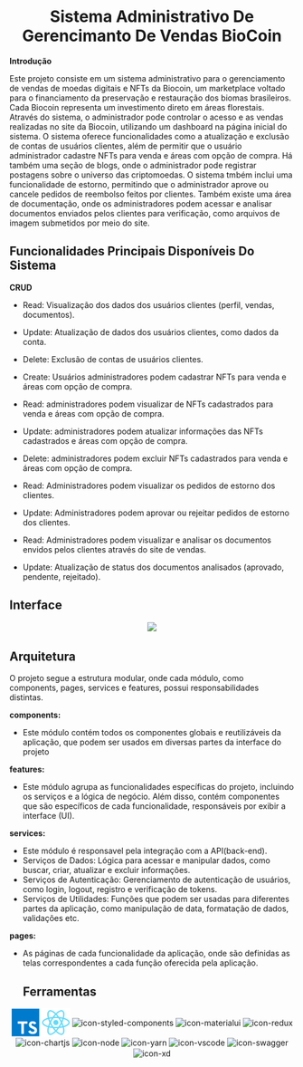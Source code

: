 <div align="center">
<h1>Sistema Administrativo De Gerencimanto De Vendas BioCoin</h1>
</div>

<strong>Introdução</strong>

Este projeto consiste em um sistema administrativo para o gerenciamento de vendas de moedas digitais e NFTs da Biocoin, um marketplace voltado para o financiamento da preservação e restauração dos biomas brasileiros. Cada Biocoin representa um investimento direto em áreas florestais. Através do sistema, o administrador pode controlar o acesso e as vendas realizadas no site da Biocoin, utilizando um dashboard na página inicial do sistema. O sistema oferece funcionalidades como a atualização e exclusão de contas de usuários clientes, além de permitir que o usuário administrador cadastre NFTs para venda e áreas com opção de compra. Há também uma seção de blogs, onde o administrador pode registrar postagens sobre o universo das criptomoedas. O sistema tmbém inclui uma funcionalidade de estorno, permitindo que o administrador aprove ou cancele pedidos de reembolso feitos por clientes. Também existe uma área de documentação, onde os administradores podem acessar e analisar documentos enviados pelos clientes para verificação, como arquivos de imagem submetidos por meio do site.

## Funcionalidades Principais Disponíveis Do Sistema
<strong>CRUD</strong>

- Read: Visualização dos dados dos usuários clientes (perfil, vendas, documentos).
- Update: Atualização de dados dos usuários clientes, como dados da conta.
- Delete: Exclusão de contas de usuários clientes.

- Create: Usuários administradores podem cadastrar NFTs para venda e áreas com opção de compra.
- Read: administradores podem visualizar de NFTs cadastrados para venda e áreas com opção de compra.
- Update: administradores podem atualizar informações das NFTs cadastrados e áreas com opção de compra.
- Delete: administradores podem excluir NFTs cadastrados para venda e áreas com opção de compra.

- Read: Administradores podem visualizar os pedidos de estorno dos clientes.
- Update: Administradores podem aprovar ou rejeitar pedidos de estorno dos clientes.

- Read: Administradores podem visualizar e analisar os documentos envidos pelos clientes através do site de vendas.
- Update: Atualização de status dos documentos analisados (aprovado, pendente, rejeitado).

## Interface

<div align="center">
<a href="https://qa.biocoin.labsc.dev.br/admin" target="_blank">
  <img src="https://img.shields.io/badge/-BioCoin admin QA-%23e7ff00?style=for-the-badge&logo=xd&logoColor=white">
</a>
  </div>

## Arquitetura

O projeto segue a estrutura modular, onde cada módulo, como components, pages, services e features, possui responsabilidades distintas. 

<strong>components:</strong>
- Este módulo contém todos os componentes globais e reutilizáveis da aplicação, que podem ser usados em diversas partes da interface do projeto

<strong>features:</strong>
- Este módulo agrupa as funcionalidades específicas do projeto, incluindo os serviços e a lógica de negócio. Além disso, contém componentes que são específicos de cada funcionalidade, responsáveis por exibir a interface (UI).

<strong>services:</strong>
- Este módulo é responsavel pela integração com a API(back-end).
- Serviços de Dados: Lógica para acessar e manipular dados, como buscar, criar, atualizar e excluir informações.
- Serviços de Autenticação: Gerenciamento de autenticação de usuários, como login, logout, registro e verificação de tokens.
- Serviços de Utilidades: Funções que podem ser usadas para diferentes partes da aplicação, como manipulação de data, formatação de dados, validações etc.

<strong>pages:</strong>
- As páginas de cada funcionalidade da aplicação, onde são definidas as telas correspondentes a cada função oferecida pela aplicação.

  ## Ferramentas
<div style="display: inline_block">
  <div align="center">
  <img align="center" alt="icon-typescript" height="50" width="50" src="https://raw.githubusercontent.com/devicons/devicon/master/icons/typescript/typescript-plain.svg">
   <img align="center" alt="icon-react" height="50" width="50" src="https://raw.githubusercontent.com/devicons/devicon/master/icons/react/react-original.svg">
 <img align="center" alt="icon-styled-components" height="50" width="50" src="https://www.daggala.com/static/228867c3668e439101821568a8a03b54/ec333/sc.png">
  <img align="center" alt="icon-materialui" height="50" width="50" src="https://cdn.jsdelivr.net/gh/devicons/devicon@latest/icons/materialui/materialui-original.svg">
  <img align="center" alt="icon-redux" height="50" width="50" src="https://cdn.jsdelivr.net/gh/devicons/devicon@latest/icons/redux/redux-original.svg">
  <img align="center" alt="icon-chartjs" height="60" width="60" src="https://upload.wikimedia.org/wikipedia/commons/thumb/8/86/Chart.js_logo.svg/1024px-Chart.js_logo.svg.png">
 <img align="center" alt="icon-node" height="50" width="50" src="https://cdn.jsdelivr.net/gh/devicons/devicon@latest/icons/nodejs/nodejs-original.svg">
  <img align="center" alt="icon-yarn" height="50" width="50" src="https://cdn.jsdelivr.net/gh/devicons/devicon@latest/icons/yarn/yarn-original.svg" >
  <img align="center" alt="icon-vscode" height="50" width="50" src="https://cdn.jsdelivr.net/gh/devicons/devicon@latest/icons/vscode/vscode-original.svg" >
   <img align="center" alt="icon-swagger" height="50" width="50" src="https://cdn.jsdelivr.net/gh/devicons/devicon@latest/icons/swagger/swagger-original.svg">
   <img align="center" alt="icon-xd" height="50" width="50" src="https://cdn.jsdelivr.net/gh/devicons/devicon@latest/icons/xd/xd-original.svg">
  </div>
</div><br/>
